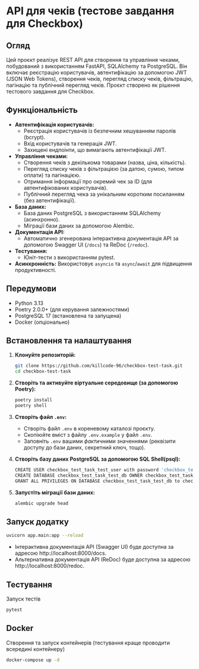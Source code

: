 # API для чеків (тестове завдання для Checkbox)

## Огляд

Цей проєкт реалізує REST API для створення та управління чеками, побудований з використанням FastAPI, SQLAlchemy та PostgreSQL. Він включає реєстрацію користувачів, автентифікацію за допомогою JWT (JSON Web Tokens), створення чеків, перегляд списку чеків, фільтрацію, пагінацію та публічний перегляд чеків. Проєкт створено як рішення тестового завдання для Checkbox.

## Функціональність

*   **Автентифікація користувачів:**
    *   Реєстрація користувачів із безпечним хешуванням паролів (bcrypt).
    *   Вхід користувачів та генерація JWT.
    *   Захищені ендпоінти, що вимагають автентифікації JWT.
*   **Управління чеками:**
    *   Створення чеків з декількома товарами (назва, ціна, кількість).
    *   Перегляд списку чеків з фільтрацією (за датою, сумою, типом оплати) та пагінацією.
    *   Отримання інформації про окремий чек за ID (для автентифікованих користувачів).
    *   Публічний перегляд чека за унікальним коротким посиланням (без автентифікації).
*   **База даних:**
    *   База даних PostgreSQL з використанням SQLAlchemy (асинхронно).
    *   Міграції бази даних за допомогою Alembic.
*   **Документація API:**
    *   Автоматично згенерована інтерактивна документація API за допомогою Swagger UI (`/docs`) та ReDoc (`/redoc`).
*   **Тестування:**
    *   Юніт-тести з використанням pytest.
*   **Асинхронність:** Використовує `asyncio` та `async`/`await` для підвищення продуктивності.

## Передумови

*   Python 3.13
*   Poetry 2.0.0+ (для керування залежностями)
*   PostgreSQL 17 (встановлена та запущена)
*   Docker (опціонально)

## Встановлення та налаштування

1.  **Клонуйте репозиторій:**

    ```bash
    git clone https://github.com/killcode-96/checkbox-test-task.git
    cd checkbox-test-task
    ```

2.  **Створіть та активуйте віртуальне середовище (за допомогою Poetry):**

    ```bash
    poetry install
    poetry shell
    ```

3.  **Створіть файл `.env`:**

      * Створіть файл `.env` в кореневому каталозі проєкту.
      * Скопіюйте вміст з файлу `.env.example` у файл `.env`.
      * Заповніть `.env` вашими *фактичними* значеннями (реквізити доступу до бази даних, секретний ключ, тощо).

4.  **Створіть базу даних PostgreSQL за допомогою SQL Shell(psql):**

    ```bash
    CREATE USER checkbox_test_task_test_user with password 'checkbox_test_task_test_password';
    CREATE DATABASE checkbox_test_task_test_db OWNER checkbox_test_task_test_user;
    GRANT ALL PRIVILEGES ON DATABASE checkbox_test_task_test_db to checkbox_test_task_test_user;
    ```

6.  **Запустіть міграції бази даних:**

    ```bash
    alembic upgrade head
    ```

## Запуск додатку

```bash
uvicorn app.main:app --reload
```

* Інтерактивна документація API (Swagger UI) буде доступна за адресою http://localhost:8000/docs.
* Альтернативна документація API (ReDoc) буде доступна за адресою http://localhost:8000/redoc.


## Тестування
Запуск тестів
```bash
pytest
```

## Docker
Створення та запуск контейнерів (тестування краще проводити всередині контейнеру)
```bash
docker-compose up -d
```


